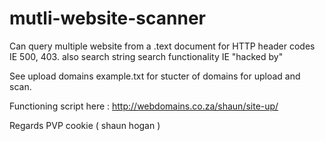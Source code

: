 # mutli-website-scanner
Can query multiple website from a .text document for HTTP header codes IE 500, 403. also search string search functionality IE "hacked by"

See upload domains example.txt for stucter of domains for upload and scan.

Functioning script here : http://webdomains.co.za/shaun/site-up/

Regards
PVP cookie ( shaun hogan )
